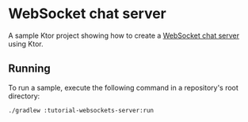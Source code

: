 # WebSocket chat server

A sample Ktor project showing how to create a [WebSocket chat server](https://ktor.io/docs/creating-web-socket-chat.html) using Ktor.

## Running

To run a sample, execute the following command in a repository's root directory:
```bash
./gradlew :tutorial-websockets-server:run
```
